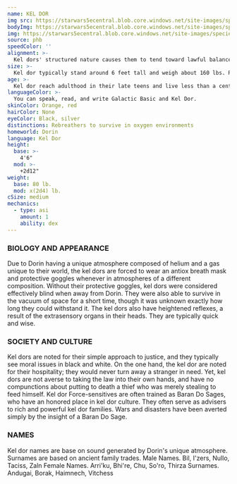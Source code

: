 ```yaml
---
name: KEL DOR
img src: https://starwars5ecentral.blob.core.windows.net/site-images/species/species_keldor.png
bodyImg: https://starwars5ecentral.blob.core.windows.net/site-images/species/species_keldor.png
img: https://starwars5ecentral.blob.core.windows.net/site-images/species/species_keldor.png
source: phb
speedColor: ''
alignment: >-
  Kel dors' structured nature causes them to tend toward lawful balanced, though there are exceptions.
size: >-
  Kel dor typically stand around 6 feet tall and weigh about 160 lbs. Regardless of your position in that range, your size is Medium.
age: >-
  Kel dor reach adulthood in their late teens and live less than a century.
languageColor: >-
  You can speak, read, and write Galactic Basic and Kel Dor.
skinColor: Orange, red
hairColor: None
eyeColor: Black, silver
distinctions: Rebreathers to survive in oxygen environments
homeworld: Dorin
language: Kel Dor
height:
  base: >-
    4'6"
  mod: >-
    +2d12"
weight:
  base: 80 lb.
  mod: x(2d4) lb. 
cSize: medium
mechanics:
  - type: asi
    amount: 1
    ability: dex
---
```

### BIOLOGY AND APPEARANCE
Due to Dorin having a unique atmosphere composed
of helium and a gas unique to their world, the kel dors
are forced to wear an antiox breath mask and
protective goggles whenever in atmospheres of a
different composition. Without their protective goggles,
kel dors were considered effectively blind when away
from Dorin. They were also able to survive in the
vacuum of space for a short time, though it was
unknown exactly how long they could withstand it.
The kel dors also have heightened reflexes, a result
of the extrasensory organs in their heads. They are
typically quick and wise.

### SOCIETY AND CULTURE
Kel dors are noted for their simple approach to justice,
and they typically see moral issues in black and white.
On the one hand, the kel dor are noted for their
hospitality; they would never turn away a stranger in
need. Yet, kel dors are not averse to taking the law into
their own hands, and have no compunctions about
putting to death a thief who was merely stealing to
feed himself.
Kel dor Force-sensitives are often trained as Baran
Do Sages, who have an honored place in kel dor
culture. They often serve as advisers to rich and
powerful kel dor families. Wars and disasters have
been averted simply by the insight of a Baran Do Sage.

### NAMES
Kel dor names are base on sound generated by Dorin's
unique atmosphere. Surnames are based on ancient
family trades.
Male Names. Bil, I'zers, Nullo, Taciss, Zaln
Female Names. Arri'ku, Bhi're, Chu, So'ro, Thirza
Surnames. Andugai, Borak, Haimnech, Vitchess
